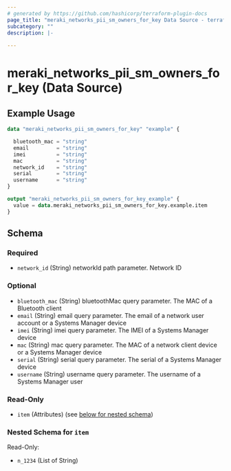 ```yaml
---
# generated by https://github.com/hashicorp/terraform-plugin-docs
page_title: "meraki_networks_pii_sm_owners_for_key Data Source - terraform-provider-meraki"
subcategory: ""
description: |-
  
---
```


# meraki_networks_pii_sm_owners_for_key (Data Source)



## Example Usage

```terraform
data "meraki_networks_pii_sm_owners_for_key" "example" {

  bluetooth_mac = "string"
  email         = "string"
  imei          = "string"
  mac           = "string"
  network_id    = "string"
  serial        = "string"
  username      = "string"
}

output "meraki_networks_pii_sm_owners_for_key_example" {
  value = data.meraki_networks_pii_sm_owners_for_key.example.item
}
```

<!-- schema generated by tfplugindocs -->
## Schema

### Required

- `network_id` (String) networkId path parameter. Network ID

### Optional

- `bluetooth_mac` (String) bluetoothMac query parameter. The MAC of a Bluetooth client
- `email` (String) email query parameter. The email of a network user account or a Systems Manager device
- `imei` (String) imei query parameter. The IMEI of a Systems Manager device
- `mac` (String) mac query parameter. The MAC of a network client device or a Systems Manager device
- `serial` (String) serial query parameter. The serial of a Systems Manager device
- `username` (String) username query parameter. The username of a Systems Manager user

### Read-Only

- `item` (Attributes) (see [below for nested schema](#nestedatt--item))

<a id="nestedatt--item"></a>
### Nested Schema for `item`

Read-Only:

- `n_1234` (List of String)
